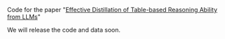 Code for the paper "[Effective Distillation of Table-based Reasoning Ability from LLMs](url)"

We will release the code and data soon.


